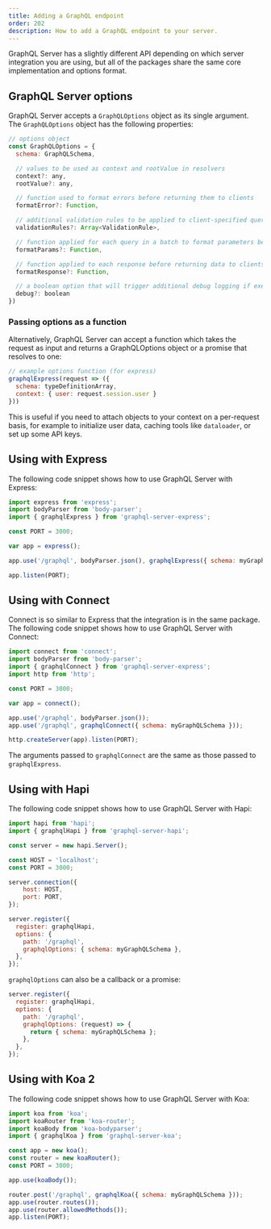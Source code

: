 ```yaml
---
title: Adding a GraphQL endpoint
order: 202
description: How to add a GraphQL endpoint to your server.
---
```


GraphQL Server has a slightly different API depending on which server integration you are using, but all of the packages share the same core implementation and options format.

<h2 id="graphqlOptions">GraphQL Server options</h2>

GraphQL Server accepts a `GraphQLOptions` object as its single argument. The `GraphQLOptions` object has the following properties:

```js
// options object
const GraphQLOptions = {
  schema: GraphQLSchema,

  // values to be used as context and rootValue in resolvers
  context?: any,
  rootValue?: any,

  // function used to format errors before returning them to clients
  formatError?: Function,

  // additional validation rules to be applied to client-specified queries
  validationRules?: Array<ValidationRule>,

  // function applied for each query in a batch to format parameters before passing them to `runQuery`
  formatParams?: Function,

  // function applied to each response before returning data to clients
  formatResponse?: Function,

  // a boolean option that will trigger additional debug logging if execution errors occur
  debug?: boolean
})
```

<h3 id="options-function">Passing options as a function</h3>

Alternatively, GraphQL Server can accept a function which takes the request as input and returns a GraphQLOptions object or a promise that resolves to one:

```js
// example options function (for express)
graphqlExpress(request => ({
  schema: typeDefinitionArray,
  context: { user: request.session.user }
}))
```

This is useful if you need to attach objects to your context on a per-request basis, for example to initialize user data, caching tools like `dataloader`, or set up some API keys.

<h2 id="graphqlExpress">Using with Express</h2>

The following code snippet shows how to use GraphQL Server with Express:

```js
import express from 'express';
import bodyParser from 'body-parser';
import { graphqlExpress } from 'graphql-server-express';

const PORT = 3000;

var app = express();

app.use('/graphql', bodyParser.json(), graphqlExpress({ schema: myGraphQLSchema }));

app.listen(PORT);
```

<h2 id="graphqlConnect">Using with Connect</h2>

Connect is so similar to Express that the integration is in the same package. The following code snippet shows how to use GraphQL Server with Connect:

```js
import connect from 'connect';
import bodyParser from 'body-parser';
import { graphqlConnect } from 'graphql-server-express';
import http from 'http';

const PORT = 3000;

var app = connect();

app.use('/graphql', bodyParser.json());
app.use('/graphql', graphqlConnect({ schema: myGraphQLSchema }));

http.createServer(app).listen(PORT);
```

The arguments passed to `graphqlConnect` are the same as those passed to `graphqlExpress`.

<h2 id="graphqlHapi">Using with Hapi</h2>

The following code snippet shows how to use GraphQL Server with Hapi:

```js
import hapi from 'hapi';
import { graphqlHapi } from 'graphql-server-hapi';

const server = new hapi.Server();

const HOST = 'localhost';
const PORT = 3000;

server.connection({
    host: HOST,
    port: PORT,
});

server.register({
  register: graphqlHapi,
  options: {
    path: '/graphql',
    graphqlOptions: { schema: myGraphQLSchema },
  },
});
```

`graphqlOptions` can also be a callback or a promise:

```js
server.register({
  register: graphqlHapi,
  options: {
    path: '/graphql',
    graphqlOptions: (request) => {
      return { schema: myGraphQLSchema };
    },
  },
});
```

<h2 id="graphqlKoa">Using with Koa 2</h2>

The following code snippet shows how to use GraphQL Server with Koa:

```js
import koa from 'koa';
import koaRouter from 'koa-router';
import koaBody from 'koa-bodyparser';
import { graphqlKoa } from 'graphql-server-koa';

const app = new koa();
const router = new koaRouter();
const PORT = 3000;

app.use(koaBody());

router.post('/graphql', graphqlKoa({ schema: myGraphQLSchema }));
app.use(router.routes());
app.use(router.allowedMethods());
app.listen(PORT);
```
